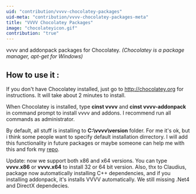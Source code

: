 ```yaml
---
uid: "contribution/vvvv-chocolatey-packages"
uid-meta: "contribution/vvvv-chocolatey-packages-meta"
title: "VVVV Chocolatey Packages"
image: "chocolateyicon.gif"
contribution: "true"
---
```


vvvv and addonpack packages for Chocolatey.
*(Chocolatey is a package manager, apt-get for Windows)*

##  How to use it :
If you don't have Chocolatey installed, just go to http://chocolatey.org for instructions. It will take about 2 minutes to install.

When Chocolatey is installed, type **cinst vvvv** and **cinst vvvv-addonpack** in command prompt to install vvvv and addons. I recommend run all commands as administrator.

By default, all stuff is installing to **C:\vvvv\version** folder. For me it's ok, but i think some people want to specify default installation dirrectory. I will add this functionality in future packages or maybe someone can help me with this and fork my [repo](https://github.com/smakhtin/VVVV-Chocolatey-Packages).

Update: now we support both x86 and x64 versions. You can type **vvvv.x86** or **vvvv.x64** to install 32 or 64 bit version. Also, thx to Claudius, package now automatically installing C++ dependencies, and if you installing addonpack, it's installs VVVV automatically. We still missing .Net4 and DirectX dependecies.